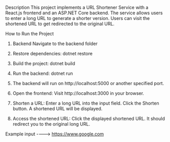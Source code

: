 Description
This project implements a URL Shortener Service with a React.js frontend and an ASP.NET Core backend. The service allows users to enter a long URL to generate a shorter version. Users can visit the shortened URL to get redirected to the original URL.


How to Run the Project
1. Backend
Navigate to the backend folder
2. Restore dependencies:
dotnet restore
3. Build the project:
dotnet build
4. Run the backend:
dotnet run
5. The backend will run on http://localhost:5000 or another specified port.


1. Open the frontend:
Visit http://localhost:3000 in your browser.

2. Shorten a URL:
Enter a long URL into the input field.
Click the Shorten button.
A shortened URL will be displayed.

3. Access the shortened URL:
Click the displayed shortened URL.
It should redirect you to the original long URL.


Example input ----> https://www.google.com